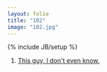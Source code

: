 ```yaml
---
layout: folio
title: "102"
image: "102.jpg"
---
```

{% include JB/setup %}

<div class="choice">
	<ol>
		<li><a href="103.html">
			This guy, I don't even know.
		</a></li>	
	</ol>
</div>